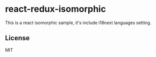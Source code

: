 # react-redux-isomorphic

This is a react isomorphic sample, it's include i18next languages setting.

## License

MIT
